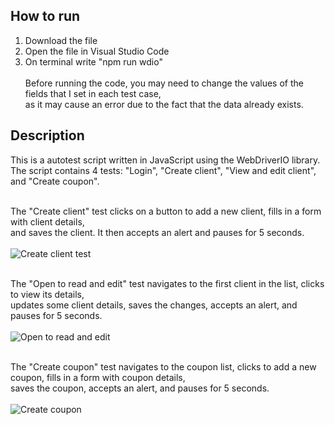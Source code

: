 ## How to run
1. Download the file
2. Open the file in Visual Studio Code
3. On terminal write "npm run wdio"<br><br>
Before running the code, you may need to change the values of the fields that I set in each test case,<br>
as it may cause an error due to the fact that the data already exists.

## Description
This is a autotest script written in JavaScript using the WebDriverIO library.<br>
The script contains 4 tests: "Login", "Create client", "View and edit client", and "Create coupon".
<br><br>

The "Create client" test clicks on a button to add a new client, fills in a form with client details,<br>
and saves the client. It then accepts an alert and pauses for 5 seconds.
<br><br>
![Create client test](https://imgur.com/ofysy0h.png)
<br><br>

The "Open to read and edit" test navigates to the first client in the list, clicks to view its details, <br>
updates some client details, saves the changes, accepts an alert, and pauses for 5 seconds.
<br><br>
![Open to read and edit](https://imgur.com/6rx6zPA.png)
<br><br>

The "Create coupon" test navigates to the coupon list, clicks to add a new coupon, fills in a form with coupon details, <br>
saves the coupon, accepts an alert, and pauses for 5 seconds.
<br><br>
![Create coupon](https://imgur.com/onaJmaE.png)
